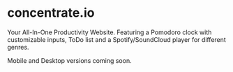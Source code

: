 # concentrate.io
Your All-In-One Productivity Website. Featuring a Pomodoro clock with customizable inputs, ToDo list and a Spotify/SoundCloud player for different genres.

Mobile and Desktop versions coming soon.
